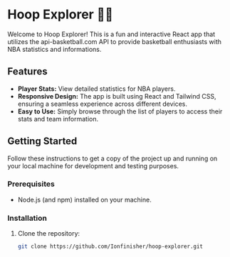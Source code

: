 # Hoop Explorer 🏀🔥

Welcome to Hoop Explorer! This is a fun and interactive React app that utilizes the api-basketball.com API to provide basketball enthusiasts with NBA statistics and informations.

## Features

- **Player Stats:** View detailed statistics for NBA players.
- **Responsive Design:** The app is built using React and Tailwind CSS, ensuring a seamless experience across different devices.
- **Easy to Use:** Simply browse through the list of players to access their stats and team information.

## Getting Started

Follow these instructions to get a copy of the project up and running on your local machine for development and testing purposes.

### Prerequisites

- Node.js (and npm) installed on your machine.

### Installation

1. Clone the repository:

   ```bash
   git clone https://github.com/Ionfinisher/hoop-explorer.git
   ```
